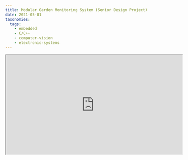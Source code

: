 ```yaml
---
title: Modular Garden Monitoring System (Senior Design Project)
date: 2021-05-01
taxonomies:
  tags:
    - embedded
    - C/C++
    - computer-vision
    - electronic-systems
---
```


<iframe id="lbry-iframe" width="560" height="315" src="https://odysee.com/$/embed/mgms/3dc55404ac7641b69029c516e8d3dc4355a71381?r=CSvAscaSzRs3YGifseotXHHmkb7njV6C" allowfullscreen></iframe>